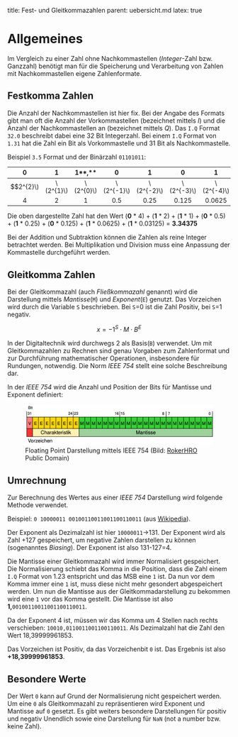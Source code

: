 title: Fest- und Gleitkommazahlen
parent: uebersicht.md
latex: true

# Allgemeines
Im Vergleich zu einer Zahl ohne Nachkommastellen (*Integer*-Zahl bzw. Ganzzahl) benötigt man für die Speicherung und Verarbeitung von Zahlen mit Nachkommastellen eigene Zahlenformate.

## Festkomma Zahlen
Die Anzahl der Nachkommastellen ist hier fix. Bei der Angabe des Formats gibt man oft die Anzahl der Vorkommastellen (bezeichnet mittels *I*) und die Anzahl der Nachkommastellen an (bezeichnet mittels *Q*). Das <code>I.Q</code> Format <code>32.0</code> beschreibt dabei eine 32 Bit Integerzahl. Bei einem <code>I.Q</code> Format von <code>1.31</code> hat die Zahl ein Bit als Vorkommastelle und 31 Bit als Nachkommastelle.

Beispiel <code>3.5</code> Format und der Binärzahl <code>01101011</code>:

0 | 1 | 1**,** | 0 | 1 | 0 | 1 | 1
:---:|:---:|:---:|:---:|:---:|:---:|:---:|:---:
$$2^\{2\}\\) | \\(2^\{1\}\\) | \\(2^\{0\}\\) | \\(2^\{-1\}\\) | \\(2^\{-2\}\\) | \\(2^\{-3\}\\) | \\(2^\{-4\}\\) | \\(2^\{-5\}$$
4 | 2 | 1 | 0.5 | 0.25 | 0.125 | 0.0625 | 0.03125

Die oben dargestellte Zahl hat den Wert (**0** * 4) + (**1** * 2) + (**1** * 1) + (**0** * 0.5) + (**1** * 0.25) + (**0** * 0.125) + (**1** * 0.0625) + (**1** * 0.03125) = **3.34375**

Bei der Addition und Subtraktion können die Zahlen als reine Integer betrachtet werden. Bei Multiplikation und Division muss eine Anpassung der Kommastelle durchgeführt werden.

## Gleitkomma Zahlen
Bei der Gleitkommazahl (auch *Fließkommazahl* genannt) wird die Darstellung mittels *Mantisse*(<code>M</code>) und *Exponent*(<code>E</code>) genutzt. Das Vorzeichen wird durch die Variable <code>S</code> beschrieben. Bei <code>S</code>=0 ist die Zahl Positiv, bei <code>S</code>=1 negativ.

$$x=-1^{S} \cdot M \cdot B^{E}$$

In der Digitaltechnik wird durchwegs 2 als Basis(<code>B</code>) verwendet. Um mit Gleitkommazahlen zu Rechnen sind genau Vorgaben zum Zahlenformat und zur Durchführung mathematischer Operationen, insbesondere für Rundungen, notwendig. Die Norm *IEEE 754* stellt eine solche Beschreibung dar.

In der *IEEE 754* wird die Anzahl und Position der Bits für Mantisse und Exponent definiert:

<figure><img src="float_ieeee_754.svg"><figcaption>Floating Point Darstellung mittels IEEE 754 (Bild: <a href="https://commons.wikimedia.org/wiki/File:IEEE-754-single.svg">RokerHRO</a> Public Domain)</figcaption></figure>

## Umrechnung
Zur Berechnung des Wertes aus einer *IEEE 754* Darstellung wird folgende Methode verwendet.

Beispiel: <code>0 10000011 00100110011001100110011</code> (aus [Wikipedia](https://de.wikipedia.org/wiki/IEEE_754)).

Der Exponent als Dezimalzahl ist hier <code>10000011</code>->131. Der Exponent wird als Zahl +127 gespeichert, um negative Zahlen darstellen zu können (sogenanntes *Biasing*). Der Exponent ist also 131-127=4.

Die Mantisse einer Gleitkommazahl wird immer Normalisiert gespeichert. Die Normalisierung schiebt das Komma in die Position, dass die Zahl einem <code>I.Q</code> Format von 1.23 entspricht und das MSB eine <code>1</code> ist. Da nun vor dem Komma immer eine <code>1</code> ist, muss diese nicht mehr gesondert abgespeichert werden. Um nun die Mantisse aus der Gleitkommadarstellung zu bekommen wird eine <code>1</code> vor das Komma gestellt. Die Mantisse ist also **1,**<code>00100110011001100110011</code>.

Da der Exponent 4 ist, müssen wir das Komma um 4 Stellen nach rechts verschieben:
<code>10010,0110011001100110011</code>. Als Dezimalzahl hat die Zahl den Wert 18,39999961853.

Das Vorzeichen ist Positiv, da das Vorzeichenbit <code>0</code> ist. Das Ergebnis ist also **+18,39999961853**.

## Besondere Werte
Der Wert <code>0</code> kann auf Grund der Normalisierung nicht gespeichert werden. Um eine <code>0</code> als Gleitkommazahl zu repräsentieren wird Exponent und Mantisse auf <code>0</code> gesetzt. Es gibt weiters besondere Darstellungen für positiv und negativ Unendlich sowie eine Darstellung für <code>NaN</code> (not a number bzw. keine Zahl).
